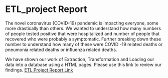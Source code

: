 # ETL_project Report
The novel coronavirus (COVID-19) pandemic is impacting everyone, some more drastically than others. We wanted to understand how many numbers of people tested positive that were hospitalized and number of people that recovered who were probably a symptomatic. Further breaking down these number to understand how many of these were COVID -19 related deaths or pneumonia related deaths or influenza related deaths.  

We have shown our work of Extraction, Transformation and Loading our data into a database using a HTML pages. Please use this link  to review our findings. [ETL Project Report Link](https://nmanduri999.github.io/ETL_project/blob/master/html%20page%20files/index.html)

